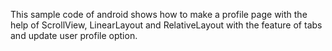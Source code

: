 
This sample code of android shows how to make a profile page with the help of ScrollView, LinearLayout and RelativeLayout with the feature of tabs and update user profile option.
